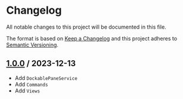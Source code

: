 # Changelog
All notable changes to this project will be documented in this file.

The format is based on [Keep a Changelog](http://keepachangelog.com/en/1.0.0/)
and this project adheres to [Semantic Versioning](http://semver.org/spec/v2.0.0.html).

## [1.0.0] / 2023-12-13
- Add `DockablePaneService`
- Add `Commands`
- Add `Views`

[vNext]: ../../compare/1.0.0...HEAD
[1.0.0]: ../../compare/1.0.0